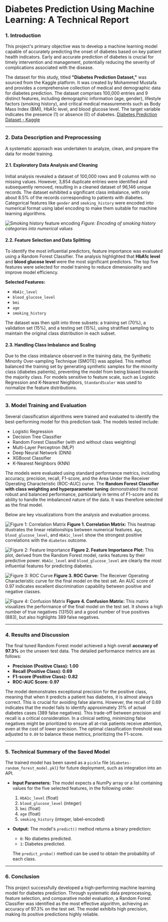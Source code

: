# **Diabetes Prediction Using Machine Learning: A Technical Report**

### **1. Introduction**

This project's primary objective was to develop a machine learning model capable of accurately predicting the onset of diabetes based on key patient health indicators. Early and accurate prediction of diabetes is crucial for timely intervention and management, potentially reducing the severity of complications associated with the disease.

The dataset for this study, titled **"Diabetes Prediction Dataset,"** was sourced from the Kaggle platform. It was created by Mohammed Mustafa and provides a comprehensive collection of medical and demographic data for diabetes prediction. The dataset comprises 100,000 entries and 9 distinct features, including demographic information (age, gender), lifestyle factors (smoking history), and critical medical measurements such as Body Mass Index (BMI), HbA1c level, and blood glucose level. The target variable indicates the presence (1) or absence (0) of diabetes. [Diabetes Prediction Dataset - Kaggle](https://www.kaggle.com/datasets/iammustafatz/diabetes-prediction-dataset/data)

---

### **2. Data Description and Preprocessing**

A systematic approach was undertaken to analyze, clean, and prepare the data for model training.

#### **2.1. Exploratory Data Analysis and Cleaning**

Initial analysis revealed a dataset of 100,000 rows and 9 columns with no missing values. However, 3,854 duplicate entries were identified and subsequently removed, resulting in a cleaned dataset of 96,146 unique records. The dataset exhibited a significant class imbalance, with only about 8.5% of the records corresponding to patients with diabetes. Categorical features like `gender` and `smoking_history` were encoded into numerical format using label encoding to make them suitable for machine learning algorithms.

![Smoking history feature encoding](./plots/smoking-history-encoding.jpg)
*Figure: Encoding of smoking history categories into numerical values*

#### **2.2. Feature Selection and Data Splitting**

To identify the most influential predictors, feature importance was evaluated using a Random Forest Classifier. The analysis highlighted that **HbA1c level** and **blood glucose level** were the most significant predictors. The top five features were selected for model training to reduce dimensionality and improve model efficiency.

**Selected Features:**

* `HbA1c_level`
* `blood_glucose_level`
* `bmi`
* `age`
* `smoking_history`

The dataset was then split into three subsets: a training set (70%), a validation set (15%), and a testing set (15%), using stratified sampling to maintain the original class distribution in each subset.

#### **2.3. Handling Class Imbalance and Scaling**

Due to the class imbalance observed in the training data, the Synthetic Minority Over-sampling Technique (SMOTE) was applied. This method balanced the training set by generating synthetic samples for the minority class (diabetes patients), preventing the model from being biased towards the majority class. For models sensitive to feature scale, such as Logistic Regression and K-Nearest Neighbors, `StandardScaler` was used to normalize the feature distributions.

---

### **3. Model Training and Evaluation**

Several classification algorithms were trained and evaluated to identify the best-performing model for this prediction task. The models tested include:

* Logistic Regression
* Decision Tree Classifier
* Random Forest Classifier (with and without class weighting)
* Multi-Layer Perceptron (MLP)
* Deep Neural Network (DNN)
* XGBoost Classifier
* K-Nearest Neighbors (KNN)

The models were evaluated using standard performance metrics, including accuracy, precision, recall, F1-score, and the Area Under the Receiver Operating Characteristic (ROC-AUC) curve. The **Random Forest Classifier with class weighting and hyperparameter tuning** demonstrated the most robust and balanced performance, particularly in terms of F1-score and its ability to handle the imbalanced nature of the data. It was therefore selected as the final model.

Below are key visualizations from the analysis and evaluation process.

![Figure 1: Correlation Matrix](./plots/diabetes-correlation-matrix.png)
**Figure 1. Correlation Matrix:** This heatmap illustrates the linear relationships between numerical features. `Age`, `blood_glucose_level`, and `HbA1c_level` show the strongest positive correlations with the `diabetes` outcome.

![Figure 2: Feature Importance](./plots/diabetes-feature-importance.png)
**Figure 2. Feature Importance Plot:** This plot, derived from the Random Forest model, ranks features by their predictive power. `HbA1c_level` and `blood_glucose_level` are clearly the most influential features for predicting diabetes.

![Figure 3: ROC Curve](./plots/diabetes-roc-curve.png)
**Figure 3. ROC Curve:** The Receiver Operating Characteristic curve for the final model on the test set. An AUC score of 0.97 indicates excellent discrimination capability between positive and negative classes.

![Figure 4: Confusion Matrix](./plots/diabetes-confusion-matrix.png)
**Figure 4. Confusion Matrix:** This matrix visualizes the performance of the final model on the test set. It shows a high number of true negatives (13150) and a good number of true positives (883), but also highlights 389 false negatives.

---

### **4. Results and Discussion**

The final tuned Random Forest model achieved a high overall **accuracy of 97.3%** on the unseen test data. The detailed performance metrics are as follows:

* **Precision (Positive Class): 1.00**
* **Recall (Positive Class): 0.69**
* **F1-score (Positive Class): 0.82**
* **ROC-AUC Score: 0.97**

The model demonstrates exceptional precision for the positive class, meaning that when it predicts a patient has diabetes, it is almost always correct. This is crucial for avoiding false alarms. However, the recall of 0.69 indicates that the model fails to identify approximately 31% of actual diabetes cases (389 false negatives). This trade-off between precision and recall is a critical consideration. In a clinical setting, minimizing false negatives might be prioritized to ensure all at-risk patients receive attention, even at the cost of lower precision. The optimal classification threshold was adjusted to `0.89` to balance these metrics, prioritizing the F1-score.

---

### **5. Technical Summary of the Saved Model**

The trained model has been saved as a `pickle` file (`diabetes-random_forest_model.pkl`) for future deployment, such as integration into an API.

* **Input Parameters:** The model expects a NumPy array or a list containing values for the five selected features, in the following order:

  1. `HbA1c_level` (float)
  2. `blood_glucose_level` (integer)
  3. `bmi` (float)
  4. `age` (float)
  5. `smoking_history` (integer, label-encoded)
* **Output:** The model's `predict()` method returns a binary prediction:

  * `0`: No diabetes predicted.
  * `1`: Diabetes predicted.

  The `predict_proba()` method can be used to obtain the probability of each class.

---

### **6. Conclusion**

This project successfully developed a high-performing machine learning model for diabetes prediction. Through systematic data preprocessing, feature selection, and comparative model evaluation, a Random Forest Classifier was identified as the most effective algorithm, achieving an accuracy of 97.3% on the test set. The model exhibits high precision, making its positive predictions highly reliable.

